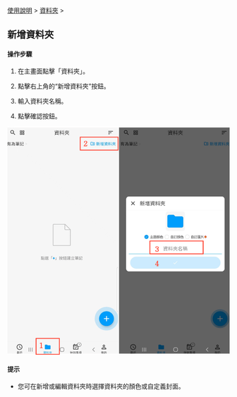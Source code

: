 [使用說明](/dragonnest/drawnote/manual/zh-tw) > [資料夾](/dragonnest/drawnote/manual/zh-tw/folder) >

新增資料夾
---
#### 操作步驟

1. 在主畫面點擊「資料夾」。

2. 點擊右上角的“新增資料夾”按鈕。

3. 輸入資料夾名稱。

4. 點擊確認按鈕。

![](imgs/new_folder1.png)

#### 提示
- 您可在新增或編輯資料夾時選擇資料夾的顏色或自定義封面。